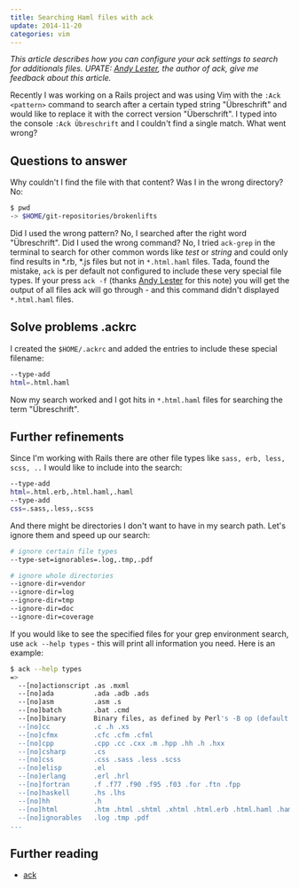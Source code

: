 ```yaml
---
title: Searching Haml files with ack
update: 2014-11-20
categories: vim
---
```


*This article describes how you can configure your ack settings to search for additionals files.  UPATE: [Andy Lester](http://petdance.com/), the author of ack, give me feedback about this article.*


Recently I was working on a Rails project and was using Vim with the `:Ack <pattern>` command to search after a certain typed string "Übreschrift" and would like to replace it with the correct version "Überschrift". I typed into the console `:Ack Übreschrift` and I couldn't find a single match. What went wrong?


## Questions to answer

Why couldn't I find the file with that content? Was I in the wrong directory? No:


```bash
$ pwd
-> $HOME/git-repositories/brokenlifts
```


Did I used the wrong pattern? No, I searched after the right word "Übreschrift". Did I used the wrong command?  No, I tried `ack-grep` in the terminal to search for other common words like *test* or *string* and could only find results in *.rb, *.js files but not in `*.html.haml` files. Tada, found the mistake, `ack` is per default not configured to include these very special file types. If your press `ack -f` (thanks [Andy Lester](http://petdance.com/) for this note) you will get the output of all files ack will go through - and this command didn't displayed `*.html.haml` files.


## Solve problems .ackrc

I created the `$HOME/.ackrc` and added the entries to include these special filename:


```bash
--type-add
html=.html.haml
```


Now my search worked and I got hits in `*.html.haml` files for searching the term "Übreschrift".


## Further refinements

Since I'm working with Rails there are other file types like `sass, erb, less, scss, ..` I would like to include into the search:


```bash
--type-add
html=.html.erb,.html.haml,.haml
--type-add
css=.sass,.less,.scss
```


And there might be directories I don't want to have in my search path. Let's ignore them and speed up our search:


```bash
# ignore certain file types
--type-set=ignorables=.log,.tmp,.pdf

# ignore whole directories
--ignore-dir=vendor
--ignore-dir=log
--ignore-dir=tmp
--ignore-dir=doc
--ignore-dir=coverage
```


If you would like to see the specified files for your grep environment search, use `ack --help types` - this will print all information you need. Here is an example:


```bash
$ ack --help types
=>
  --[no]actionscript .as .mxml
  --[no]ada          .ada .adb .ads
  --[no]asm          .asm .s
  --[no]batch        .bat .cmd
  --[no]binary       Binary files, as defined by Perl's -B op (default: off)
  --[no]cc           .c .h .xs
  --[no]cfmx         .cfc .cfm .cfml
  --[no]cpp          .cpp .cc .cxx .m .hpp .hh .h .hxx
  --[no]csharp       .cs
  --[no]css          .css .sass .less .scss
  --[no]elisp        .el
  --[no]erlang       .erl .hrl
  --[no]fortran      .f .f77 .f90 .f95 .f03 .for .ftn .fpp
  --[no]haskell      .hs .lhs
  --[no]hh           .h
  --[no]html         .htm .html .shtml .xhtml .html.erb .html.haml .haml
  --[no]ignorables   .log .tmp .pdf
...
```


## Further reading

- [ack](http://betterthangrep.com/)

